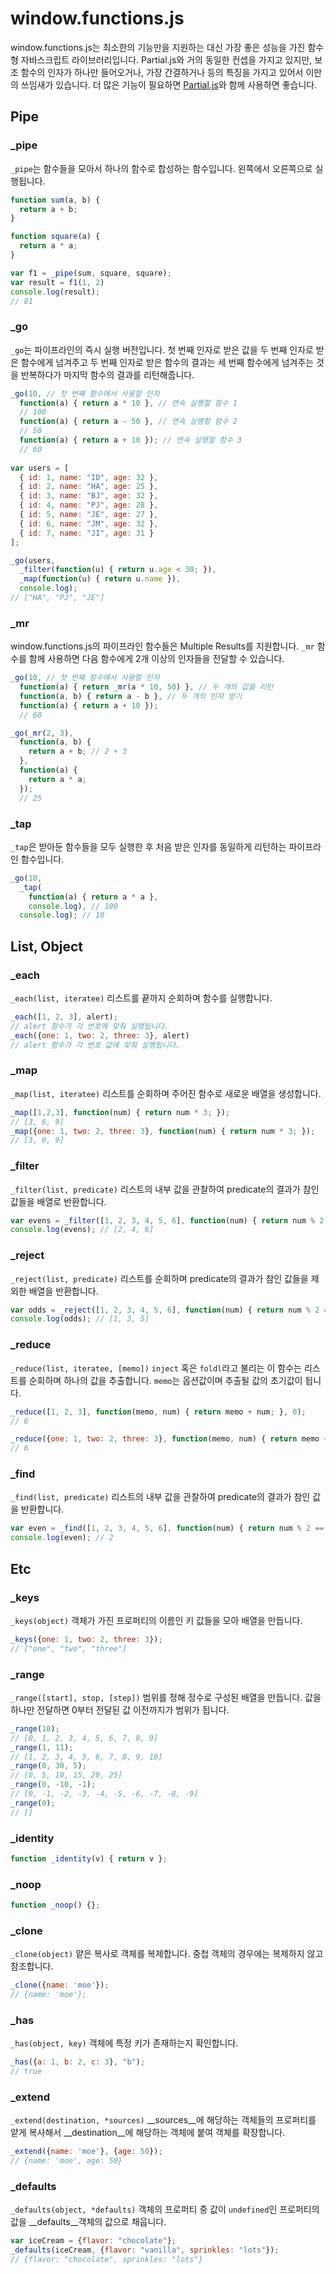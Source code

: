# window.functions.js
window.functions.js는 최소한의 기능만을 지원하는 대신 가장 좋은 성능을 가진 함수형 자바스크립트 라이브러리입니다. Partial.js와 거의 동일한 컨셉을 가지고 있지만, 보조 함수의 인자가 하나만 들어오거나, 가장 간결하거나 등의 특징을 가지고 있어서 이만의 쓰임새가 있습니다. 더 많은 기능이 필요하면 [Partial.js](https://marpple.github.io/partial.js/)와 함께 사용하면 좋습니다.

## Pipe

### _pipe

`_pipe`는 함수들을 모아서 하나의 함수로 합성하는 함수입니다. 왼쪽에서 오른쪽으로 실행됩니다.

```javascript
function sum(a, b) {
  return a + b;
}

function square(a) {
  return a * a;
}

var f1 = _pipe(sum, square, square);
var result = f1(1, 2)
console.log(result);
// 81
```

### _go

`_go`는 파이프라인의 즉시 실행 버전입니다. 첫 번째 인자로 받은 값을 두 번째 인자로 받은 함수에게 넘겨주고 두 번째 인자로 받은 함수의 결과는 세 번째 함수에게 넘겨주는 것을 반복하다가 마지막 함수의 결과를 리턴해줍니다.

```javascript
_go(10, // 첫 번째 함수에서 사용할 인자
  function(a) { return a * 10 }, // 연속 실행할 함수 1
  // 100
  function(a) { return a - 50 }, // 연속 실행할 함수 2
  // 50
  function(a) { return a + 10 }); // 연속 실행할 함수 3
  // 60
  
var users = [
  { id: 1, name: "ID", age: 32 },
  { id: 2, name: "HA", age: 25 },
  { id: 3, name: "BJ", age: 32 },
  { id: 4, name: "PJ", age: 28 },
  { id: 5, name: "JE", age: 27 },
  { id: 6, name: "JM", age: 32 },
  { id: 7, name: "JI", age: 31 }
];

_go(users,
  _filter(function(u) { return u.age < 30; }),
  _map(function(u) { return u.name }),
  console.log);
// ["HA", "PJ", "JE"]
```

### _mr

window.functions.js의 파이프라인 함수들은 Multiple Results를 지원합니다. `_mr` 함수를 함께 사용하면 다음 함수에게 2개 이상의 인자들을 전달할 수 있습니다.

```javascript
_go(10, // 첫 번째 함수에서 사용할 인자
  function(a) { return _mr(a * 10, 50) }, // 두 개의 값을 리턴
  function(a, b) { return a - b }, // 두 개의 인자 받기
  function(a) { return a + 10 });
  // 60

_go(_mr(2, 3),
  function(a, b) {
    return a + b; // 2 + 3
  },
  function(a) {
    return a * a;
  });
  // 25
```

### _tap

`_tap`은 받아둔 함수들을 모두 실행한 후 처음 받은 인자를 동일하게 리턴하는 파이프라인 함수입니다.

```javascript
_go(10,
  _tap(
    function(a) { return a * a },
    console.log), // 100
  console.log); // 10
```

## List, Object

### _each
`_each(list, iteratee)` 리스트를 끝까지 순회하며 함수를 실행합니다.
```javascript
_each([1, 2, 3], alert);
// alert 함수가 각 번호에 맞춰 실행됩니다.
_each({one: 1, two: 2, three: 3}, alert)
// alert 함수가 각 번호 값에 맞춰 실행됩니다.
```

### _map
`_map(list, iteratee)` 리스트를 순회하며 주어진 함수로 새로운 배열을 생성합니다.
```javascript
_map([1,2,3], function(num) { return num * 3; });
// [3, 6, 9]
_map({one: 1, two: 2, three: 3}, function(num) { return num * 3; });
// [3, 6, 9]
```

### _filter
`_filter(list, predicate)` 리스트의 내부 값을 관찰하여 predicate의 결과가 참인 값들을 배열로 반환합니다.
```javascript
var evens = _filter([1, 2, 3, 4, 5, 6], function(num) { return num % 2 == 0; });
console.log(evens); // [2, 4, 6]
```

### _reject
`_reject(list, predicate)` 리스트를 순회하며 predicate의 결과가 참인 값들을 제외한 배열을 반환합니다.
```javascript
var odds = _reject([1, 2, 3, 4, 5, 6], function(num) { return num % 2 == 0; });
console.log(odds); // [1, 3, 5]
```

### _reduce
`_reduce(list, iteratee, [memo])` `inject` 혹은 `foldl`라고 불리는 이 함수는 리스트를 순회하며 하나의 값을 추출합니다. `memo`는 옵션값이며 추출될 값의 초기값이 됩니다.
```javascript
_reduce([1, 2, 3], function(memo, num) { return memo + num; }, 0);
// 6

_reduce({one: 1, two: 2, three: 3}, function(memo, num) { return memo + num; }, 0);
// 6
```

### _find
`_find(list, predicate)` 리스트의 내부 값을 관찰하여 predicate의 결과가 참인 값을 반환합니다.
```javascript
var even = _find([1, 2, 3, 4, 5, 6], function(num) { return num % 2 == 0; });
console.log(even); // 2
```

## Etc

### _keys
`_keys(object)` 객체가 가진 프로퍼티의 이름인 키 값들을 모아 배열을 만듭니다.
```javascript
_keys({one: 1, two: 2, three: 3});
// ["one", "two", "three"]
```

### _range
`_range([start], stop, [step])` 범위를 정해 정수로 구성된 배열을 만듭니다. 값을 하나만 전달하면 0부터 전달된 값 이전까지가 범위가 됩니다.
```javascript
_range(10);
// [0, 1, 2, 3, 4, 5, 6, 7, 8, 9]
_range(1, 11);
// [1, 2, 3, 4, 5, 6, 7, 8, 9, 10]
_range(0, 30, 5);
// [0, 5, 10, 15, 20, 25]
_range(0, -10, -1);
// [0, -1, -2, -3, -4, -5, -6, -7, -8, -9]
_range(0);
// []
```

### _identity
```javascript
function _identity(v) { return v };
```

### _noop
```javascript
function _noop() {};
```

### _clone
`_clone(object)` 얕은 복사로 객체를 복제합니다. 중첩 객체의 경우에는 복제하지 않고 참조합니다.
```javascript
_clone({name: 'moe'});
// {name: 'moe'};
```

### _has
`_has(object, key)` 객체에 특정 키가 존재하는지 확인합니다.
```javascript
_has({a: 1, b: 2, c: 3}, "b");
// true
```

### _extend
`_extend(destination, *sources)` __sources__에 해당하는 객체들의 프로퍼티를 얕게 복사해서 __destination__에 해당하는 객체에 붙여 객체를 확장합니다. 
```javascript
_extend({name: 'moe'}, {age: 50});
// {name: 'moe', age: 50}
```

### _defaults
`_defaults(object, *defaults)` 객체의 프로퍼티 중 값이 `undefined`인 프로퍼티의 값을 __defaults__객체의 값으로 채웁니다.
```javascript
var iceCream = {flavor: "chocolate"};
_defaults(iceCream, {flavor: "vanilla", sprinkles: "lots"});
// {flavor: "chocolate", sprinkles: "lots"}
```
